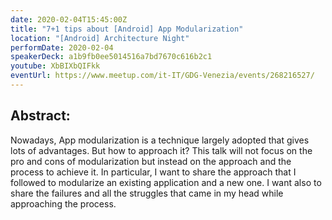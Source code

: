 ```yaml
---
date: 2020-02-04T15:45:00Z
title: "7+1 tips about [Android] App Modularization"
location: "[Android] Architecture Night"
performDate: 2020-02-04
speakerDeck: a1b9fb0ee5014516a7bd7670c616b2c1
youtube: XbBIXbQIFkk
eventUrl: https://www.meetup.com/it-IT/GDG-Venezia/events/268216527/
---
```


## Abstract:
Nowadays, App modularization is a technique largely adopted that gives lots of advantages. But how to approach it?
This talk will not focus on the pro and cons of modularization but instead on the approach and the process to achieve it. In particular, I want to share the approach that I followed to modularize an existing application and a new one. I want also to share the failures and all the struggles that came in my head while approaching the process.

